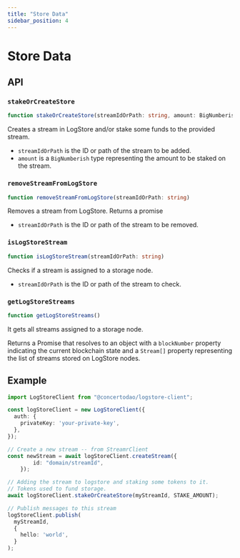 ```yaml
---
title: "Store Data"
sidebar_position: 4
---
```


# Store Data

## API

### `stakeOrCreateStore`
```ts
function stakeOrCreateStore(streamIdOrPath: string, amount: BigNumberish)
```

Creates a stream in LogStore and/or stake some funds to the provided stream.

- `streamIdOrPath` is the ID or path of the stream to be added.
- `amount` is a `BigNumberish` type representing the amount to be staked on the stream.

### `removeStreamFromLogStore`
```ts
function removeStreamFromLogStore(streamIdOrPath: string)
```

Removes a stream from LogStore. Returns a promise

- `streamIdOrPath` is the ID or path of the stream to be removed.

### `isLogStoreStream`
```ts
function isLogStoreStream(streamIdOrPath: string)
```

Checks if a stream is assigned to a storage node.

- `streamIdOrPath` is the ID or path of the stream to check.

### `getLogStoreStreams`

```ts
function getLogStoreStreams()
```

It gets all streams assigned to a storage node.

Returns a Promise that resolves to an object with a `blockNumber` property indicating the current blockchain state and a `Stream[]` property representing the list of streams stored on LogStore nodes.

## Example

```ts
import LogStoreClient from "@concertodao/logstore-client";

const logStoreClient = new LogStoreClient({
  auth: {
    privateKey: 'your-private-key',
  },
});

// Create a new stream -- from StreamrClient
const newStream = await logStoreClient.createStream({
		id: "domain/streamId",
	});

// Adding the stream to logstore and staking some tokens to it.
// Tokens used to fund storage.
await logStoreClient.stakeOrCreateStore(myStreamId, STAKE_AMOUNT);

// Publish messages to this stream
logStoreClient.publish(
  myStreamId,
  {
    hello: 'world',
  }
);
```